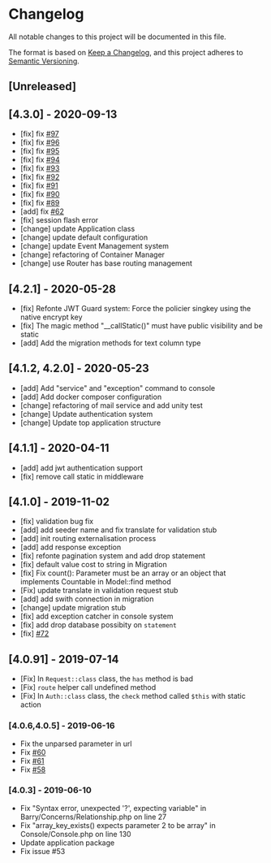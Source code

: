 # Changelog

All notable changes to this project will be documented in this file.

The format is based on [Keep a Changelog](https://keepachangelog.com/en/1.0.0/),
and this project adheres to [Semantic Versioning](https://semver.org/spec/v2.0.0.html).

## [Unreleased]

## [4.3.0] - 2020-09-13

- [fix] fix [#97](https://github.com/bowphp/framework/issues/97)
- [fix] fix [#96](https://github.com/bowphp/framework/issues/96)
- [fix] fix [#95](https://github.com/bowphp/framework/issues/95)
- [fix] fix [#94](https://github.com/bowphp/framework/issues/94)
- [fix] fix [#93](https://github.com/bowphp/framework/issues/93)
- [fix] fix [#92](https://github.com/bowphp/framework/issues/92)
- [fix] fix [#91](https://github.com/bowphp/framework/issues/91)
- [fix] fix [#90](https://github.com/bowphp/framework/issues/90)
- [fix] fix [#89](https://github.com/bowphp/framework/issues/89)
- [add] fix [#62](https://github.com/bowphp/framework/issues/62)
- [fix] session flash error
- [change] update Application class
- [change] update default configuration
- [change] update Event Management system
- [change] refactoring of Container Manager
- [change] use Router has base routing management

## [4.2.1] - 2020-05-28

- [fix] Refonte JWT Guard system: Force the policier singkey using the native encrypt key
- [fix] The magic method "\_\_callStatic()" must have public visibility and be static
- [add] Add the migration methods for text column type

## [4.1.2, 4.2.0] - 2020-05-23

- [add] Add "service" and "exception" command to console
- [add] Add docker composer configuration
- [change] refactoring of mail service and add unity test
- [change] Update authentication system
- [change] Update top application structure

## [4.1.1] - 2020-04-11

- [add] add jwt authentication support
- [fix] remove call static in middleware

## [4.1.0] - 2019-11-02

- [fix] validation bug fix
- [add] add seeder name and fix translate for validation stub
- [add] init routing externalisation process
- [add] add response exception
- [fix] refonte pagination system and add drop statement
- [fix] default value cost to string in Migration
- [fix] Fix count(): Parameter must be an array or an object that implements Countable in Model::find method
- [Fix] update translate in validation request stub
- [add] add swith connection in migration
- [change] update migration stub
- [fix] add exception catcher in console system
- [fix] add drop database possibity on `statement`
- [fix] [#72](https://github.com/bowphp/framework/issues/72)

## [4.0.91] - 2019-07-14

- [Fix] In `Request::class` class, the `has` method is bad
- [Fix] `route` helper call undefined method
- [Fix] In `Auth::class` class, the `check` method called `$this` with static action

### [4.0.6,4.0.5] - 2019-06-16

- Fix the unparsed parameter in url
- Fix [#60](https://github.com/bowphp/framework/issues/60)
- Fix [#61](https://github.com/bowphp/framework/issues/61)
- Fix [#58](https://github.com/bowphp/framework/issues/58)

### [4.0.3] - 2019-06-10

- Fix "Syntax error, unexpected '?', expecting variable" in Barry/Concerns/Relationship.php on line 27
- Fix "array_key_exists() expects parameter 2 to be array" in Console/Console.php on line 130
- Update application package
- Fix issue #53
